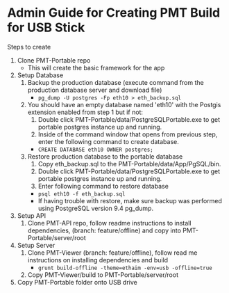 # Admin Guide for Creating PMT Build for USB Stick

Steps to create
1. Clone PMT-Portable repo
   - This will create the basic framework for the app
1. Setup Database
   1. Backup the production database (execute command from the production database server and download file)
      - ``pg_dump -U postgres -Fp eth10 > eth_backup.sql``
   2. You should have an empty database named 'eth10' with the Postgis extension enabled from step 1 but if not:
      1. Double click PMT-Portable/data/PostgreSQLPortable.exe to get portable postgres instance up and running.
      2. Inside of the command window that opens from previous step, enter the following command to create database.
      - ``CREATE DATABASE eth10 OWNER postgres;``
   3. Restore production database to the portable database
      1. Copy eth_backup.sql to the PMT-Portable/data/App/PgSQL/bin.
      2. Double click PMT-Portable/data/PostgreSQLPortable.exe to get portable postgres instance up and running.
      3. Enter following command to restore database
      - ``psql eth10 -f eth_backup.sql``
      - If having trouble with restore, make sure backup was performed using PostgreSQL version 9.4 pg_dump.
1. Setup API
   1. Clone PMT-API repo, follow readme instructions to install dependencies, (branch: feature/offline) and copy into PMT-Portable/server/root
2. Setup Server
   1. Clone PMT-Viewer (branch: feature/offline), follow read me instructions on installing dependencies and build
       - ``grunt build-offline -theme=ethaim -env=usb -offline=true``
   2. Copy PMT-Viewer/build to PMT-Portable/server/root
3. Copy PMT-Portable folder onto USB drive
